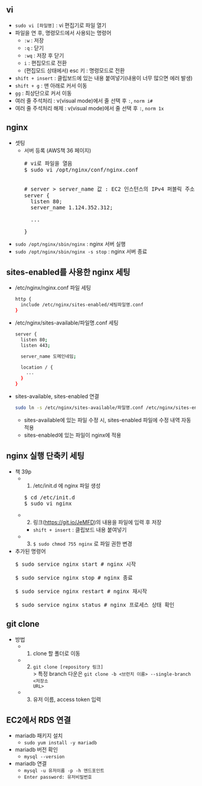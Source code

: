 ## vi
* <code>sudo vi [파일명]</code> : vi 편집기로 파일 열기
* 파일을 연 후, 명령모드에서 사용되는 명령어
  * <code>:w</code> : 저장
  * <code>:q</code> : 닫기 
  * <code>:wq</code> : 저장 후 닫기
  * <code>i</code> : 편집모드로 전환
  * (편집모드 상태에서) esc 키 : 명령모드로 전환
* <code>shift + insert</code> : 클립보드에 있는 내용 붙여넣기(내용이 너무 많으면 에러 발생)
* <code>shift + g</code> : 맨 아래로 커서 이동
* <code>gg</code> : 최상단으로 커서 이동
* 여러 줄 주석처리 : v(visual mode)에서 줄 선택 후 <code>:</code>, <code>norm i#</code>
* 여러 줄 주석처리 해제 : v(visual mode)에서 줄 선택 후 <code>:</code>, <code>norm 1x</code>

## nginx
* 셋팅
  * 서버 등록 (AWS책 36 페이지)
    <pre>
    # vi로 파일을 열음
    $ sudo vi /opt/nginx/conf/nginx.conf
    <br>
    # server > server_name 값 : EC2 인스턴스의 IPv4 퍼블릭 주소 값(or 도메인 네임)으로 입력
    server {
      listen 80;
      server_name 1.124.352.312;

      ...

    }
    </pre>
* <code>sudo /opt/nginx/sbin/nginx</code> : nginx 서버 실행
* <code>sudo /opt/nginx/sbin/nginx -s stop</code> : nginx 서버 종료

## sites-enabled를 사용한 nginx 세팅
* /etc/nginx/nginx.conf 파일 세팅
  ```bash
  http {
    include /etc/nginx/sites-enabled/세팅파일명.conf
  }
  ```
* /etc/nginx/sites-available/파일명.conf 세팅
  ```bash
  server {
    listen 80;
    listen 443;

    server_name 도메인네임;

    location / {
      ...
    }
  }
* sites-available, sites-enabled 연결
  ```bash
  sudo ln -s /etc/nginx/sites-available/파일명.conf /etc/nginx/sites-enabled/
  ```
  * sites-available에 있는 파일 수정 시, sites-enabled 파일에 수정 내역 자동 적용
  * sites-enabled에 있는 파일이 nginx에 적용

## nginx 실행 단축키 세팅
* 책 39p
  * 1. /etc/init.d 에 nginx 파일 생성
    <pre>
    $ cd /etc/init.d
    $ sudo vi nginx
    </pre>
  * 2. 링크(https://git.io/JeMFD)의 내용을 파일에 입력 후 저장
    * <code>shift + insert</code> : 클립보드 내용 붙여넣기
  * 3. <code>$ sudo chmod 755 nginx</code> 로 파일 권한 변경
* 추가된 명령어
  <pre>
  $ sudo service nginx start # nginx 시작<br>
  $ sudo service nginx stop # nginx 종료<br>
  $ sudo service nginx restart # nginx 재시작<br>
  $ sudo service nginx status # nginx 프로세스 상태 확인
  </pre>


## git clone
* 방법
  * 1. clone 할 폴더로 이동
  * 2. <code>git clone [repository 링크]</code>
    <br>> 특정 branch 다운은 <code>git clone -b <브런치 이름> --single-branch <저장소 URL></code>
  * 3. 유저 이름, access token 입력

## EC2에서 RDS 연결
* mariadb 패키지 설치
  * <code>sudo yum install -y mariadb</code>
* mariadb 버전 확인
  * <code>mysql --version</code>
* mariadb 연결
  * <code>mysql -u 유저이름 -p -h 엔드포인트</code>
  * <code>Enter password: 유저비밀번호</code>